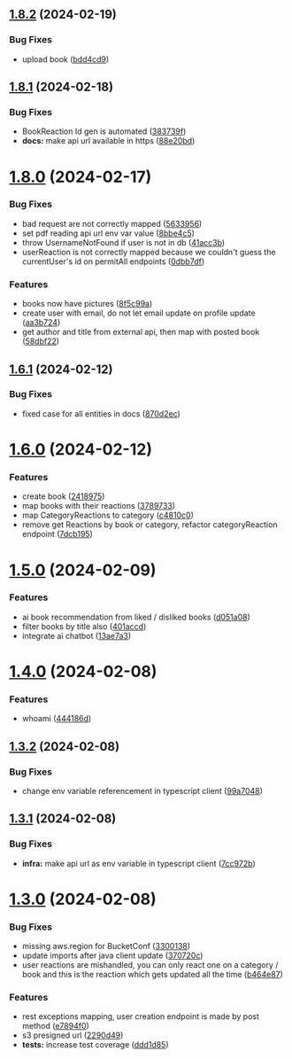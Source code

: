 ## [1.8.2](https://github.com/Bookwel-Team/bookwel-api/compare/v1.8.1...v1.8.2) (2024-02-19)


### Bug Fixes

* upload book ([bdd4cd9](https://github.com/Bookwel-Team/bookwel-api/commit/bdd4cd925325feda307dfc0113b05875404d365d))



## [1.8.1](https://github.com/Bookwel-Team/bookwel-api/compare/v1.8.0...v1.8.1) (2024-02-18)


### Bug Fixes

* BookReaction Id gen is automated ([383739f](https://github.com/Bookwel-Team/bookwel-api/commit/383739fbdffd3e97c0b50c9bbac6d6c3fd62f21b))
* **docs:** make api url available in https ([88e20bd](https://github.com/Bookwel-Team/bookwel-api/commit/88e20bd12ddd2b1392e1955bbae816ba4977d66a))



# [1.8.0](https://github.com/Bookwel-Team/bookwel-api/compare/v1.6.1...v1.8.0) (2024-02-17)


### Bug Fixes

* bad request are not correctly mapped ([5633956](https://github.com/Bookwel-Team/bookwel-api/commit/56339569ea876ebdc39a9f0a0b0db7f27ada7c07))
* set pdf reading api url env var value ([8bbe4c5](https://github.com/Bookwel-Team/bookwel-api/commit/8bbe4c5f17e9c5b3eee12d8188c53668e83b9643))
* throw UsernameNotFound if user is not in db ([41acc3b](https://github.com/Bookwel-Team/bookwel-api/commit/41acc3b7c19c12400f823c961cf4d65112b0e73e))
* userReaction is not correctly mapped because we couldn't guess the currentUser's id on permitAll endpoints ([0dbb7df](https://github.com/Bookwel-Team/bookwel-api/commit/0dbb7dffb00d48b4537751168b4c55aabf4fd6ca))


### Features

* books now have pictures ([8f5c99a](https://github.com/Bookwel-Team/bookwel-api/commit/8f5c99a83385282369713a064d9ebb701cd4d779))
* create user with email, do not let email update on profile update ([aa3b724](https://github.com/Bookwel-Team/bookwel-api/commit/aa3b724a58591ca83fecd2d2ac1aab0873a92530))
* get author and title from external api, then map with posted book ([58dbf22](https://github.com/Bookwel-Team/bookwel-api/commit/58dbf22fc5704794016aa030e78425ee1fe983c0))



## [1.6.1](https://github.com/Bookwel-Team/bookwel-api/compare/v1.6.0...v1.6.1) (2024-02-12)


### Bug Fixes

* fixed case for all entities in docs ([870d2ec](https://github.com/Bookwel-Team/bookwel-api/commit/870d2ec3bb493cf2147d499040a5912c6058dec3))



# [1.6.0](https://github.com/Bookwel-Team/bookwel-api/compare/v1.5.0...v1.6.0) (2024-02-12)


### Features

* create book ([2418975](https://github.com/Bookwel-Team/bookwel-api/commit/2418975d817275e0f40cd1bb75822220470becd7))
* map books with their reactions ([3789733](https://github.com/Bookwel-Team/bookwel-api/commit/378973304a4ce0030bb895efef85db8518b263b8))
* map CategoryReactions to category ([c4810c0](https://github.com/Bookwel-Team/bookwel-api/commit/c4810c02ea0a3772267e5bfd2a9c767e8ed57fb6))
* remove get Reactions by book or category, refactor categoryReaction endpoint ([7dcb195](https://github.com/Bookwel-Team/bookwel-api/commit/7dcb1950270be4ef227f47d3ececda4e3314454a))



# [1.5.0](https://github.com/Bookwel-Team/bookwel-api/compare/v1.4.0...v1.5.0) (2024-02-09)


### Features

* ai book recommendation from liked / disliked books ([d051a08](https://github.com/Bookwel-Team/bookwel-api/commit/d051a0845a1297ad272b7b1798396db7f34e1c4e))
* filter books by title also ([401accd](https://github.com/Bookwel-Team/bookwel-api/commit/401accd7616714a0f2dad0fa390f060acea2420c))
* integrate ai chatbot ([13ae7a3](https://github.com/Bookwel-Team/bookwel-api/commit/13ae7a30faed919fc602b4cee82f0638ccd8e3a3))



# [1.4.0](https://github.com/Bookwel-Team/bookwel-api/compare/v1.3.2...v1.4.0) (2024-02-08)


### Features

* whoami ([444186d](https://github.com/Bookwel-Team/bookwel-api/commit/444186d9d825ecb6601398bc19a8c91c8afe3f45))



## [1.3.2](https://github.com/Bookwel-Team/bookwel-api/compare/v1.3.1...v1.3.2) (2024-02-08)


### Bug Fixes

* change env variable referencement in typescript client ([99a7048](https://github.com/Bookwel-Team/bookwel-api/commit/99a70489bf67855723afddee77b86ae4f102c760))



## [1.3.1](https://github.com/Bookwel-Team/bookwel-api/compare/v1.3.0...v1.3.1) (2024-02-08)


### Bug Fixes

* **infra:** make api url as env variable in typescript client ([7cc972b](https://github.com/Bookwel-Team/bookwel-api/commit/7cc972ba3a0ffe55f4aff143fabae9417298d662))



# [1.3.0](https://github.com/Bookwel-Team/bookwel-api/compare/v1.2.1...v1.3.0) (2024-02-08)


### Bug Fixes

* missing aws.region for BucketConf ([3300138](https://github.com/Bookwel-Team/bookwel-api/commit/3300138c8a0a23216472c5b5265472a506985ce8))
* update imports after java client update ([370720c](https://github.com/Bookwel-Team/bookwel-api/commit/370720c8decb35b8093b86322a208b6807050457))
* user reactions are mishandled, you can only react one on a category / book and this is the reaction which gets updated all the time ([b464e87](https://github.com/Bookwel-Team/bookwel-api/commit/b464e87eb8a897167dc2da35b0edb0caa93f6a64))


### Features

* rest exceptions mapping, user creation endpoint is made by post method ([e7894f0](https://github.com/Bookwel-Team/bookwel-api/commit/e7894f047588a7ba007858df3ae1dad4d09600a8))
* s3 presigned url ([2290d49](https://github.com/Bookwel-Team/bookwel-api/commit/2290d49e4a2e0f0aa0cdc40a2257cbb1baed1aa4))
* **tests:** increase test coverage ([ddd1d85](https://github.com/Bookwel-Team/bookwel-api/commit/ddd1d855eea2115f0075e00b0beabd61df14d837))



